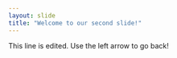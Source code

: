 ```yaml
---
layout: slide
title: "Welcome to our second slide!"
---
```

This line is edited.
Use the left arrow to go back!
